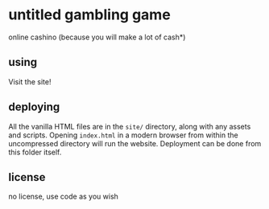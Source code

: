 # untitled gambling game
online cashino (because you will make a lot of cash*)

## using
Visit the site!

## deploying
All the vanilla HTML files are in the `site/` directory, along with any assets and scripts. Opening `index.html` in a modern browser from within the uncompressed directory will run the website. Deployment can be done from this folder itself.

## license
no license, use code as you wish
